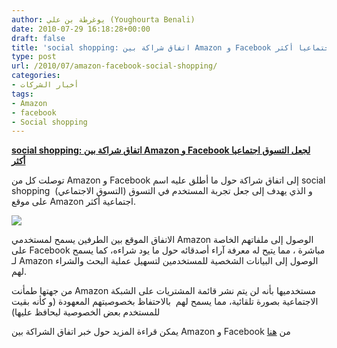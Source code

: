 ```yaml
---
author: يوغرطة بن علي (Youghourta Benali)
date: 2010-07-29 16:18:28+00:00
draft: false
title: 'social shopping: اتفاق شراكة بين Amazon و Facebook لجعل التسوق اجتماعيا أكثر  '
type: post
url: /2010/07/amazon-facebook-social-shopping/
categories:
- أخبار الشركات
tags:
- Amazon
- facebook
- Social shopping
---
```


**[social shopping: اتفاق شراكة بين Amazon و Facebook لجعل التسوق اجتماعيا أكثر](it-scoop.com/2010/07/amazon-facebook-social-shopping)**




توصلت كل من Amazon و Facebook إلى اتفاق شراكة حول ما أطلق عليه اسم social shopping  (التسوق الاجتماعي) و الذي يهدف إلى جعل تجربة المستخدم في التسوق على موقع Amazon اجتماعية أكثر.




[![](https://www.it-scoop.com/wp-content/uploads/2010/07/amazon-logo-300x87.jpg)
](it-scoop.com/2010/07/amazon-facebook-social-shopping)


الاتفاق الموقع بين الطرفين يسمح لمستخدمي Amazon الوصول إلى ملفاتهم الخاصة على Facebook مباشرة ، مما يتيح له معرفة آراء أصدقائه حول ما يود شراءه، كما يسمح لـ Amazon الوصول إلى البيانات الشخصية للمستخدمين لتسهيل عملية البحث والشراء لهم.

من جهتها طمأنت Amazon مستخدميها بأنه لن يتم نشر قائمة المشتريات على الشبكة الاجتماعية بصورة تلقائية، مما يسمح لهم  بالاحتفاظ بخصوصيتهم المعهودة (و كأنه بقيت للمستخدم بعض الخصوصية ليحافظ عليها)

يمكن قراءة المزيد حول خبر اتفاق الشراكة بين Amazon و Facebook من [هنا](http://bits.blogs.nytimes.com/2010/07/27/an-amazon-facebook-alliance-to-make-shopping-more-social/)
